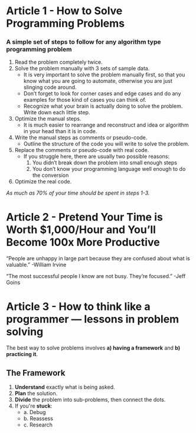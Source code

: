 # Article 1 - How to Solve Programming Problems

### A simple set of steps to follow for any algorithm type programming problem
1. Read the problem completely twice.
2. Solve the problem manually with 3 sets of sample data.
    - It is very important to solve the problem manually first, so that you know what you are going to automate, otherwise you are just slinging code around. 
    - Don’t forget to look for corner cases and edge cases and do any examples for those kind of cases you can think of.
    - Recognize what your brain is actually doing to solve the problem. Write down each little step.
3. Optimize the manual steps.
    - It is much easier to rearrange and reconstruct and idea or algorithm in your head than it is in code.
4. Write the manual steps as comments or pseudo-code.
    - Outline the structure of the code you will write to solve the problem.
5. Replace the comments or pseudo-code with real code.
    - If you struggle here, there are usually two possible reasons:
      1. You didn’t break down the problem into small enough steps
      2. You don’t know your programming language well enough to do the conversion
6. Optimize the real code.

*As much as 70% of your time should be spent in steps 1-3.*

# Article 2 - Pretend Your Time is Worth $1,000/Hour and You’ll Become 100x More Productive
“People are unhappy in large part because they are confused about what is valuable.” -William Irvine

“The most successful people I know are not busy. They’re focused.” -Jeff Goins

# Article 3 - How to think like a programmer — lessons in problem solving
The best way to solve problems involves **a) having a framework** and **b) practicing it**.
## The Framework
1. **Understand** exactly what is being asked.
2. **Plan** the solution.
3. **Divide** the problem into sub-problems, then connect the dots.
4. If you're **stuck**:
    - a. Debug
    - b. Reassess
    - c. Research

